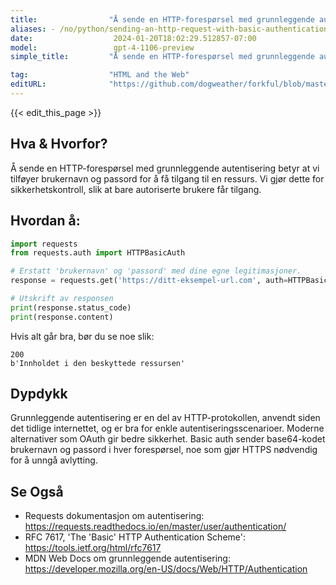 ```yaml
---
title:                "Å sende en HTTP-forespørsel med grunnleggende autentisering"
aliases: - /no/python/sending-an-http-request-with-basic-authentication.md
date:                  2024-01-20T18:02:29.512857-07:00
model:                 gpt-4-1106-preview
simple_title:         "Å sende en HTTP-forespørsel med grunnleggende autentisering"

tag:                  "HTML and the Web"
editURL:              "https://github.com/dogweather/forkful/blob/master/content/no/python/sending-an-http-request-with-basic-authentication.md"
---
```


{{< edit_this_page >}}

## Hva & Hvorfor?
Å sende en HTTP-forespørsel med grunnleggende autentisering betyr at vi tilføyer brukernavn og passord for å få tilgang til en ressurs. Vi gjør dette for sikkerhetskontroll, slik at bare autoriserte brukere får tilgang.

## Hvordan å:
```Python
import requests
from requests.auth import HTTPBasicAuth

# Erstatt 'brukernavn' og 'passord' med dine egne legitimasjoner.
response = requests.get('https://ditt-eksempel-url.com', auth=HTTPBasicAuth('brukernavn', 'passord'))

# Utskrift av responsen
print(response.status_code)
print(response.content)
```

Hvis alt går bra, bør du se noe slik:
```
200
b'Innholdet i den beskyttede ressursen'
```

## Dypdykk
Grunnleggende autentisering er en del av HTTP-protokollen, anvendt siden det tidlige internettet, og er bra for enkle autentiseringsscenarioer. Moderne alternativer som OAuth gir bedre sikkerhet. Basic auth sender base64-kodet brukernavn og passord i hver forespørsel, noe som gjør HTTPS nødvendig for å unngå avlytting.

## Se Også
- Requests dokumentasjon om autentisering: https://requests.readthedocs.io/en/master/user/authentication/
- RFC 7617, 'The 'Basic' HTTP Authentication Scheme': https://tools.ietf.org/html/rfc7617
- MDN Web Docs om grunnleggende autentisering: https://developer.mozilla.org/en-US/docs/Web/HTTP/Authentication
